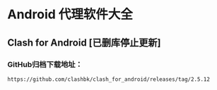 # Android 代理软件大全

## Clash for Android [已删库停止更新]

### GitHub归档下载地址：
    
    https://github.com/clashbk/clash_for_android/releases/tag/2.5.12
